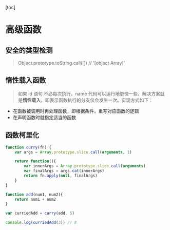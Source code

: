 [toc]

# 高级函数

## 安全的类型检测

> Object.prototype.toString.call([]) // '[object Array]'

## 惰性载入函数

> 如果 id 语句 不必每次执行，name 代码可以运行地更快一些，解决方案就是**惰性载入**，即表示函数执行的分支仅会发生一次。实现方式如下：

- 在函数被调用时再处理函数，即根据条件，重写对应函数的逻辑
- 在声明函数时就指定适当的函数

## 函数柯里化

```JavaScript
function curry(fn) {
    var args = Array.prototype.slice.call(arguments, 1)

    return function(){
        var innerArgs = Array.prototype.slice.call(arguments)
        var finalArgs = args.cat(innerArgs)
        return fn.apply(null, finalArgs)
    }
}

function add(num1, num2){
    return num1 + num2
}

var curriedAdd = curry(add, 5)

console.log(curriedAdd(3)) // 8

```
